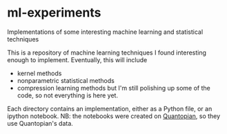 # ml-experiments

Implementations of some interesting machine learning and statistical techniques

This is a repository of machine learning techniques I found interesting enough to implement.
Eventually, this will include
- kernel methods
- nonparametric statistical methods
- compression learning methods
but I'm still polishing up some of the code, so not everything is here yet.

Each directory contains an implementation, either as a Python file, or an ipython notebook.
NB: the notebooks were created on [Quantopian](http://quantopian.com), so they use Quantopian's data.